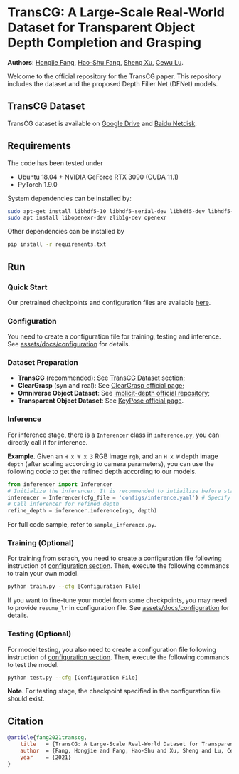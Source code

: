 # TransCG: A Large-Scale Real-World Dataset for Transparent Object Depth Completion and Grasping

**Authors**: [Hongjie Fang](https://github.com/galaxies99/), [Hao-Shu Fang](https://github.com/fang-haoshu), [Sheng Xu](https://github.com/XS1020), [Cewu Lu](https://mvig.sjtu.edu.cn/).

Welcome to the official repository for the TransCG paper. This repository includes the dataset and the proposed Depth Filler Net (DFNet) models.

## TransCG Dataset

TransCG dataset is available on [Google Drive](link) and [Baidu Netdisk](link).

## Requirements

The code has been tested under

- Ubuntu 18.04 + NVIDIA GeForce RTX 3090 (CUDA 11.1)
- PyTorch 1.9.0

System dependencies can be installed by:

```bash
sudo apt-get install libhdf5-10 libhdf5-serial-dev libhdf5-dev libhdf5-cpp-11
sudo apt install libopenexr-dev zlib1g-dev openexr
```

Other dependencies can be installed by

```bash
pip install -r requirements.txt
```

## Run

### Quick Start

Our pretrained checkpoints and configuration files are available [here](link).

### Configuration

You need to create a configuration file for training, testing and inference. See [assets/docs/configuration](assets/docs/configuration.md) for details.

### Dataset Preparation

- **TransCG** (recommended): See [TransCG Dataset](#transcg-dataset) section;
- **ClearGrasp** (syn and real): See [ClearGrasp official page](https://sites.google.com/view/cleargrasp);
- **Omniverse Object Dataset**: See [implicit-depth official repository](https://github.com/NVlabs/implicit_depth);
- **Transparent Object Dataset**: See [KeyPose official page](https://sites.google.com/view/keypose).

### Inference

For inference stage, there is a `Inferencer` class in `inference.py`, you can directly call it for inference. 

**Example**. Given an `H x W x 3` RGB image `rgb`, and an `H x W` depth image `depth` (after scaling according to camera parameters), you can use the following code to get the refined depth according to our models.

```python
from inferencer import Inferencer
# Initialize the inferencer. It is recommended to intiailize before starting your task for real-time performance.
inferencer = Inferencer(cfg_file = 'configs/inference.yaml') # Specify your configuration file here.
# Call inferencer for refined depth
refine_depth = inferencer.inference(rgb, depth)
```

For full code sample, refer to `sample_inference.py`.

### Training (Optional)

For training from scrach, you need to create a configuration file following instruction of [configuration section](#configuration). Then, execute the following commands to train your own model.

```bash
python train.py --cfg [Configuration File]
```

If you want to fine-tune your model from some checkpoints, you may need to provide `resume_lr` in configuration file. See [assets/docs/configuration](assets/docs/configuration.md) for details.

### Testing (Optional)

For model testing, you also need to create a configuration file following instruction of [configuration section](#configuration). Then, execute the following commands to test the model.

```bash
python test.py --cfg [Configuration File]
```

**Note**. For testing stage, the checkpoint specified in the configuration file should exist.

## Citation

```bibtex
@article{fang2021transcg,
    title   = {TransCG: A Large-Scale Real-World Dataset for Transparent Object Depth Completion and Grasping},
    author  = {Fang, Hongjie and Fang, Hao-Shu and Xu, Sheng and Lu, Cewu},
    year    = {2021}
}
```
